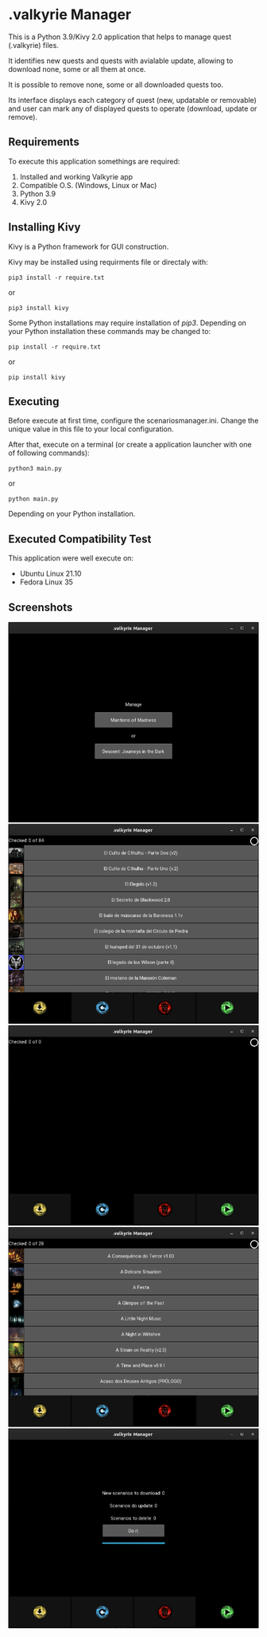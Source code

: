 # .valkyrie Manager

This is a Python 3.9/Kivy 2.0 application that helps to manage quest (.valkyrie) files.

It identifies new quests and quests with avialable update, allowing to download none, some or all them at once.

It is possible to remove none, some or all downloaded quests too.

Its interface displays each category of quest (new, updatable or removable) and user can mark any of displayed quests to operate (download, update or remove).

## Requirements

To execute this application somethings are required:

1. Installed and working Valkyrie app
2. Compatible O.S. (Windows, Linux or Mac)
3. Python 3.9
4. Kivy 2.0

## Installing Kivy

Kivy is a Python framework for GUI construction.

Kivy may be installed using requirments file or directaly with:

    pip3 install -r require.txt

or

    pip3 install kivy

Some Python installations may require installation of *pip3*. Depending on your Python installation these commands may be changed to:

    pip install -r require.txt

or

    pip install kivy

## Executing

Before execute at first time, configure the scenariosmanager.ini. Change the unique value in this file to your local configuration.

After that, execute on a terminal (or create a application launcher with one of following commands):

    python3 main.py

or

    python main.py

Depending on your Python installation.

## Executed Compatibility Test

This application were well execute on:

- Ubuntu Linux 21.10
- Fedora Linux 35

## Screenshots

![Game Selection](resources/game_selection.png)
![New scenarios page](resources/new_scenarios.png)
![Updatable scenarios page](resources/update_scenarios.png)
![Removable scenarios page](resources/delete_scenarios.png)
![Excute page](resources/execute.png)
